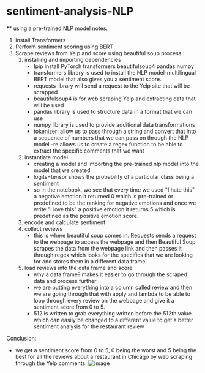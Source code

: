 # sentiment-analysis-NLP
** using a pre-trained NLP model
notes:
1. install Transformers
2. Perform sentiment scoring using BERT
3. Scrape reviews from Yelp and score using beautiful soup
process :
   1. installing and importing dependencies
       - !pip install PyTorch transformers beautifulsoup4 pandas numpy
       - transformers library is used to install the NLP model-multilingual BERT model that also 
         gives you a 
         sentiment score.
       - requests library will send a request to the Yelp site that will be scrapped
       - beautifulsoup4 is for web scraping Yelp and extracting data that will be used
       - pandas library is used to structure data in a format that we can use
       - numpy library is used to provide additional data transformations
       - tokenizer: allow us to pass through a string and convert that into a sequence of numbers 
         that we can pass on through the NLP model
       -re allows us to create a regex function to be able to extract the specific comments that we 
        want
   3. instantiate model
      - creating a model and importing the pre-trained nlp model into the model that we created
      - logits=tensor shows the probability of a particular class being a sentiment
      - so in the notebook, we see that every time we used "I hate this"- a negative emotion 
        it returned 0 which is pre-trained or predefined to be the ranking for 
       negative emotions and once we write "I love this" a positive emotion it returns 5 which 
       is predefined as the positive emotion score.
   4. encode and calculate sentiment
   5. collect reviews
      - this is where beautiful soup comes in. Requests sends a request to the webpage to access the webpage and then Beautiful Soup scrapes the data from the webpage link and then passes it through regex which looks for the specifics that we are looking for and stores them in a different data frame.
   6. load reviews into the data frame and score
      - why a data frame? makes it easier to go through the scraped data and process further
      - we are putting everything into a column called review and then we are going through that with apply and lambda to be able to loop through every review on the webpage and give it a sentiment score from 0 to 5.
      - 512 is written to grab everything written before the 512th value which can easily be changed to a different value to get a better sentiment analysis for the restaurant review

Conclusion:
- we get a sentiment score from 0 to 5, 0 being the worst and 5 being the best for all the reviews about a restaurant in Chicago by web scraping through the Yelp comments.
  ![image](https://github.com/prajeeta15/sentiment-analysis-NLP/assets/96904203/0ff6de92-eb71-495b-bd2f-3ffaa12a0b5e)

